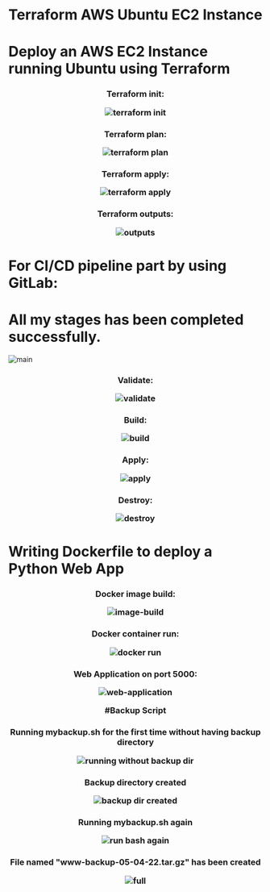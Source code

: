 # Terraform AWS Ubuntu EC2 Instance

# Deploy an AWS EC2 Instance running Ubuntu using Terraform

<h3 align="center">Terraform init:

![terraform init](https://user-images.githubusercontent.com/77083678/165469833-4bb04307-bc84-4150-b5c7-5baca1f434cc.PNG)

<h3 align="center">Terraform plan:

![terraform plan](https://user-images.githubusercontent.com/77083678/165469899-057ae703-e5e0-49d0-a81e-ceaae1df192e.PNG)

<h3 align="center">Terraform apply:

![terraform apply](https://user-images.githubusercontent.com/77083678/165469959-3f2882a3-ddd7-4a8d-8519-9c395c59a068.PNG)

<h3 align="center">Terraform outputs:

![outputs](https://user-images.githubusercontent.com/77083678/165470010-17bbe37e-dc4e-4959-9f59-8123e733bb61.PNG)


# For CI/CD pipeline part by using GitLab:

# All my stages has been completed successfully.


![main](https://user-images.githubusercontent.com/77083678/165465596-b65152f1-241b-4d55-b74c-d241e3c3cab6.PNG)


<h3 align="center">Validate:

![validate](https://user-images.githubusercontent.com/77083678/165465627-5ce6efd6-9f65-4925-877c-58f7608db9ca.PNG)


<h3 align="center">Build:

![build](https://user-images.githubusercontent.com/77083678/165465657-048f5c1a-15b3-4235-946b-7f21b1cf447c.PNG)


<h3 align="center">Apply:

![apply](https://user-images.githubusercontent.com/77083678/165465689-95b598ec-4018-4547-8646-35d764bb4b76.PNG)


<h3 align="center">Destroy:

![destroy](https://user-images.githubusercontent.com/77083678/165465722-59841e93-1148-4166-80e4-559cab9550b0.PNG)

#  Writing Dockerfile to deploy a Python Web App  
  
<h3 align="center">Docker image build:

![image-build](https://user-images.githubusercontent.com/77083678/165705072-d66964de-bdd5-489b-bb43-08e8e37f1200.PNG)

<h3 align="center">Docker container run:

![docker run](https://user-images.githubusercontent.com/77083678/165705130-a8705dcb-76cd-4f37-807e-e6b404b5f827.PNG)

<h3 align="center">Web Application on port 5000:

![web-application](https://user-images.githubusercontent.com/77083678/165705207-de3e37a2-c8f9-4911-a7a1-32558973bbe4.PNG)

#Backup Script

<h3 align="center">Running mybackup.sh for the first time without having backup directory

![running without backup dir](https://user-images.githubusercontent.com/77083678/166875750-c9545216-a914-4806-95e3-072820693833.PNG)

<h3 align="center">Backup directory created

![backup dir created](https://user-images.githubusercontent.com/77083678/166875858-19593fd1-24d7-480c-a5e6-b8e3fe71a16a.PNG)

<h3 align="center">Running mybackup.sh again

![run bash again](https://user-images.githubusercontent.com/77083678/166875913-9af3cf68-aa90-4e36-b842-7e9676c91fe3.PNG)

<h3 align="center">File named "www-backup-05-04-22.tar.gz" has been created

![full](https://user-images.githubusercontent.com/77083678/166876259-1615e098-352d-4eaa-9ac3-0684ea818ab1.PNG)




